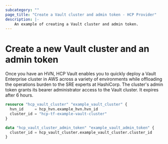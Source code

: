 ```yaml
---
subcategory: ""
page_title: "Create a Vault cluster and admin token - HCP Provider"
description: |-
    An example of creating a Vault cluster and admin token.
---
```


# Create a new Vault cluster and an admin token

Once you have an HVN, HCP Vault enables you to quickly deploy a Vault Enterprise cluster in AWS across a variety of environments while offloading the operations burden to the SRE experts at HashiCorp.
The cluster's admin token grants its bearer administrator access to the Vault cluster. It expires after 6 hours.

```terraform
resource "hcp_vault_cluster" "example_vault_cluster" {
  hvn_id     = hcp_hvn.example_hvn.hvn_id
  cluster_id = "hcp-tf-example-vault-cluster"
}

data "hcp_vault_cluster_admin_token" "example_vault_admin_token" {
  cluster_id = hcp_vault_cluster.example_vault_cluster.cluster_id
}
```
